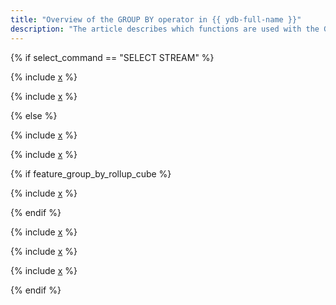 ```yaml
---
title: "Overview of the GROUP BY operator in {{ ydb-full-name }}"
description: "The article describes which functions are used with the GROUP BY operator in {{ ydb-full-name }}. We review examples of queries using the GROUP BY operator."
---
```


{% if select_command == "SELECT STREAM" %}

{% include [x](_includes/group_by/general_stream.md) %}

{% include [x](_includes/group_by/having_stream.md) %}

{% else %}

{% include [x](_includes/group_by/general.md) %}

{% include [x](_includes/group_by/session_window.md) %}

{% if feature_group_by_rollup_cube %}

{% include [x](_includes/group_by/rollup_cube_sets.md) %}

{% endif %}

{% include [x](_includes/group_by/distinct.md) %}

{% include [x](_includes/group_by/compact.md) %}

{% include [x](_includes/group_by/having.md) %}

{% endif %}


